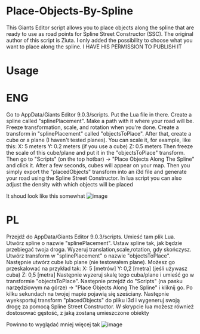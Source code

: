 # Place-Objects-By-Spline
This Giants Editor script allows you to place objects along the spline that are ready to use as road points for Spline Street Constructor (SSC).
The original author of this script is Ziuta.
I only added the possibility to choose what you want to place along the spline.
I HAVE HIS PERMISSION TO PUBLISH IT
# Usage 
# ENG 
Go to AppData/Giants Editor 9.0.3/scripts.
Put the Lua file in there.
Create a spline called "splinePlacement".
Make a path with it where your road will be.
Freeze transformation, scale, and rotation when you're done.
Create a transform in "splinePlacement" called "objectsToPlace".
After that, create a cube or a plane (I haven't tested planes).
You can scale it, for example, like this:
X: 5 meters
Y: 0.2 meters (if you use a cube)
Z: 0.5 meters
Then freeze the scale of this cube/plane and put it in the "objectsToPlace" transform.
Then go to "Scripts" (on the top hotbar) -> "Place Objects Along The Spline" and click it.
After a few seconds, cubes will appear on your map.
Then you simply export the "placedObjects" transform into an i3d file and generate your road using the Spline Street Constructor.
In lua script you can also adjust the density with which objects will be placed

It shoud look like this somewhat ![image](https://user-images.githubusercontent.com/119068295/219976060-87ab595b-b553-44ae-82ee-20416f072f0d.png)



# PL 

Przejdź do AppData/Giants Editor 9.0.3/scripts.
Umieść tam plik Lua.
Utwórz spline o nazwie "splinePlacement".
Ustaw spline tak, jak będzie przebiegać twoja droga.
Wyzeruj translation,scale,rotation, gdy skończysz.
Utwórz transform w "splinePlacement" o nazwie "objectsToPlace".
Następnie utwórz cube lub plane (nie testowałem plane).
Możesz go przeskalować na przykład tak:
X: 5 [metrów]
Y: 0,2 [metra] (jeśli używasz cuba)
Z: 0,5 [metra]
Następnie wyzeruj skalę tego cuba/plane i umieść go w transformie "objectsToPlace".
Następnie przejdź do "Scripts" (na pasku narzędziowym na górze) -> "Place Objects Along The Spline" i kliknij go.
Po kilku sekundach na twojej mapie pojawią się sześciany.
Następnie wyeksportuj transform "placedObjects" do pliku i3d i wygeneruj swoją drogę za pomocą Spline Street Constructor.
W skrypcie lua możesz również dostosować gęstość, z jaką zostaną umieszczone obiekty

Powinno to wyglądać mniej więcej tak ![image](https://user-images.githubusercontent.com/119068295/219976070-391c33a4-0c98-4779-b670-e642dfe78822.png)
